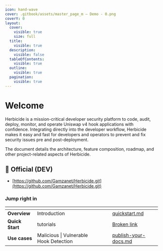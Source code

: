 ```yaml
---
icon: hand-wave
cover: .gitbook/assets/master_page_m – Demo - 0.png
coverY: 0
layout:
  cover:
    visible: true
    size: full
  title:
    visible: true
  description:
    visible: false
  tableOfContents:
    visible: true
  outline:
    visible: true
  pagination:
    visible: true
---
```


# Welcome

Herbicide is a mission-critical developer security platform to code, audit, deploy, monitor, and operate Uniswap v4 hook applications with confidence. Integrating directly into the developer workflow, Herbicide makes it easy and fast for developers and operators to prevent and fix security issues pre and post-deployment.

The document details the architecture, feature composition, roadmap, and other project-related aspects of Herbicide.



## :construction: Official (DEV)

* [https://github.com/Gamzanet/Herbicide.git](https://github.com/Gamzanet/Herbicide.git)

### Jump right in

<table data-view="cards"><thead><tr><th></th><th></th><th data-hidden data-card-cover data-type="files"></th><th data-hidden></th><th data-hidden data-card-target data-type="content-ref"></th></tr></thead><tbody><tr><td><strong>Overview</strong></td><td>Introduction</td><td></td><td></td><td><a href="overview/quickstart.md">quickstart.md</a></td></tr><tr><td><strong>Quick Start</strong></td><td>tutorials</td><td></td><td></td><td><a href="broken-reference">Broken link</a></td></tr><tr><td><strong>Use cases</strong></td><td>Malicious | Vulnerable Hook Detection</td><td></td><td></td><td><a href="overview/publish-your-docs.md">publish-your-docs.md</a></td></tr></tbody></table>
